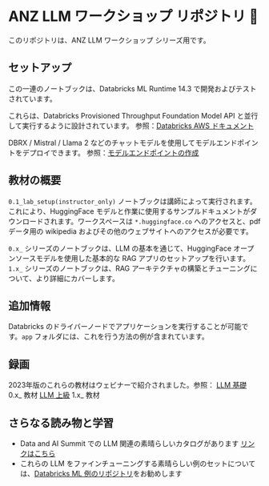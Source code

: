 # ANZ LLM ワークショップ リポジトリ 🧠

このリポジトリは、ANZ LLM ワークショップ シリーズ用です。

## セットアップ

この一連のノートブックは、Databricks ML Runtime 14.3 で開発およびテストされています。

これらは、Databricks Provisioned Throughput Foundation Model API と並行して実行するように設計されています。
参照：[Databricks AWS ドキュメント](https://docs.databricks.com/ja/machine-learning/foundation-models/deploy-prov-throughput-foundation-model-apis.html)

DBRX / Mistral / Llama 2 などのチャットモデルを使用してモデルエンドポイントをデプロイできます。
参照：[モデルエンドポイントの作成](https://docs.databricks.com/ja/machine-learning/model-serving/create-foundation-model-endpoints.html)

## 教材の概要

`0.1_lab_setup(instructor_only)` ノートブックは講師によって実行されます。これにより、HuggingFace モデルと作業に使用するサンプルドキュメントがダウンロードされます。ワークスペースは `*.huggingface.co` へのアクセスと、pdf データ用の wikipedia およびその他のウェブサイトへのアクセスが必要です。

`0.x_` シリーズのノートブックは、LLM の基本を通じて、HuggingFace オープンソースモデルを使用した基本的な RAG アプリのセットアップを行います。\
`1.x_` シリーズのノートブックは、RAG アーキテクチャの構築とチューニングについて、より詳細にカバーします。

## 追加情報

Databricks のドライバーノードでアプリケーションを実行することが可能です。`app` フォルダには、これを行う方法の例が含まれています。

## 録画

2023年版のこれらの教材はウェビナーで紹介されました。参照：
[LLM 基礎](https://vimeo.com/857791352) 0.x_ 教材
[LLM 上級](https://vimeo.com/862303088) 1.x_ 教材


## さらなる読み物と学習
- Data and AI Summit での LLM 関連の素晴らしいカタログがあります [リンクはこちら](https://www.databricks.com/dataaisummit/llm/)
- これらの LLM をファインチューニングする素晴らしい例のセットについては、[Databricks ML 例のリポジトリ](https://github.com/databricks/databricks-ml-examples/tree/master)をお勧めします
